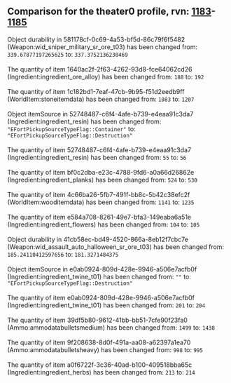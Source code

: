 ## Comparison for the theater0 profile, rvn: [1183](https://github.com/PRO100KatYT/FortniteProfileRevisions/tree/main/profiles/theater0/1183%20theater0.json)-[1185](https://github.com/PRO100KatYT/FortniteProfileRevisions/tree/main/profiles/theater0/1185%20theater0.json)

Object durability in 581178cf-0c69-4a53-bf5d-86c79f6f5482 (Weapon:wid_sniper_military_sr_ore_t03) has been changed from: `339.67877197265625` to: `337.3752136230469`
<br><br>
The quantity of item 1640ac2f-2f63-4262-93d8-fce64062cd26 (Ingredient:ingredient_ore_alloy) has been changed from: `188` to: `192`
<br><br>
The quantity of item 1c182bd1-7eaf-47cb-9b95-f51d2eedb9ff (WorldItem:stoneitemdata) has been changed from: `1083` to: `1207`
<br><br>
Object itemSource in 52748487-c6f4-4afe-b739-e4eaa91c3da7 (Ingredient:ingredient_resin) has been changed from: `"EFortPickupSourceTypeFlag::Container"` to: `"EFortPickupSourceTypeFlag::Destruction"`
<br><br>
The quantity of item 52748487-c6f4-4afe-b739-e4eaa91c3da7 (Ingredient:ingredient_resin) has been changed from: `55` to: `56`
<br><br>
The quantity of item bf0c2dba-e23c-4788-9fd6-a0a66d26862e (Ingredient:ingredient_planks) has been changed from: `524` to: `530`
<br><br>
The quantity of item 4c66ba26-5fb7-491f-bb8c-5b42c38efc2f (WorldItem:wooditemdata) has been changed from: `1141` to: `1235`
<br><br>
The quantity of item e584a708-8261-49e7-bfa3-149eaba6a51e (Ingredient:ingredient_flowers) has been changed from: `104` to: `105`
<br><br>
Object durability in 41cb58ec-bd49-4520-866a-8eb12f7cbc7e (Weapon:wid_assault_auto_halloween_sr_ore_t03) has been changed from: `185.24110412597656` to: `181.3271484375`
<br><br>
Object itemSource in e0ab0924-809d-428e-9946-a506e7acfb0f (Ingredient:ingredient_twine_t01) has been changed from: `""` to: `"EFortPickupSourceTypeFlag::Destruction"`
<br><br>
The quantity of item e0ab0924-809d-428e-9946-a506e7acfb0f (Ingredient:ingredient_twine_t01) has been changed from: `201` to: `204`
<br><br>
The quantity of item 39df5b80-9612-41bb-bb51-7cfe90f23fa0 (Ammo:ammodatabulletsmedium) has been changed from: `1499` to: `1438`
<br><br>
The quantity of item 9f208638-8d0f-491a-aa08-a62397a1ea70 (Ammo:ammodatabulletsheavy) has been changed from: `998` to: `995`
<br><br>
The quantity of item a0f6722f-3c36-40ad-b100-409518bba65c (Ingredient:ingredient_herbs) has been changed from: `213` to: `214`
<br><br>
